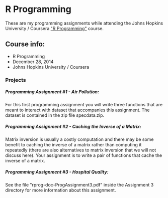 # R Programming
These are my programming assignments while attending the Johns Hopkins University / Coursera ["R Programming"](https://class.coursera.org/rprog-016) course.

## Course info:
* R Programming
* December 28, 2014
* Johns Hopkins University / Coursera

### Projects
##### Programming Assignment #1 - Air Pollution:
For this first programming assignment you will write three functions that are meant to interact with dataset that accompanies this assignment.
The dataset is contained in the zip file specdata.zip.

##### Programming Assignment #2 - Caching the Inverse of a Matrix:
Matrix inversion is usually a costly computation and there may be some benefit to caching the inverse of a matrix rather than computing it repeatedly (there are also alternatives to matrix inversion that we will not discuss here). Your assignment is to write a pair of functions that cache the inverse of a matrix.

##### Programming Assignment #3 - Hospital Quality:
See the file "rprog-doc-ProgAssignment3.pdf" inside the Assignment 3 directory for more information about this assignment.